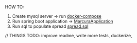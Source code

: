 HOW TO:

1. Create mysql server -> run [docker-compose](/docker/docker-compose.yml)
2. Run spring boot application -> [MarcuraApplication](/src/main/java/MarcuraApplication.java)
3. Run sql to populate spread [spread.sql](/src/main/resources/spread.sql)

// THINGS TODO:
improve readme, write more tests, dockerize,